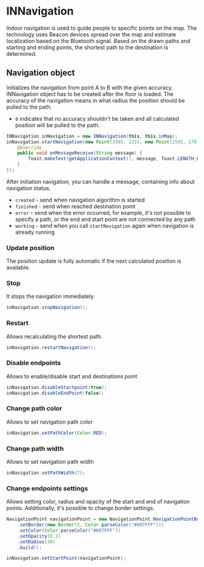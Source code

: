 # __INNavigation__

Indoor navigation is used to guide people to specific points on the map.
The technology uses Beacon devices spread over the map and estimate localization based on the Bluetooth signal.
Based on the drawn paths and starting and ending points, the shortest path to the destination is determined.

## __Navigation object__

Initializes the navigation from point A to B with the given accuracy.
INNavigation object has to be created after the floor is loaded.
The accuracy of the navigation means in what radius the position should be pulled to the path.

- `0` indicates that no accuracy shouldn't be taken and all calculated position will be pulled to the path.

```java
INNavigation inNavigation = new INNavigation(this, this.inMap);
inNavigation.startNavigation(new Point(3395, 123), new Point(2592, 170), 0, new OnNavigationMessageReceive<String>() {
    @Override
    public void onMessageReceive(String message) {
        Toast.makeText(getApplicationContext(), message, Toast.LENGTH_LONG).show();
    }
});
```
After initiation navigation, you can handle a message, containing info about navigation status. <br>

- `created` - send when navigation algorithm is started<br>
- `finished` - send when reached destination point<br>
- `error` - send when the error occurred, for example, it's not possible to specify a path, or the end and start point are not connected by any path <br>
- `working` - send when you call `startNavigation` again when navigation is already running<br>


### Update position  

The position update is fully automatic if the next calculated position is available.

### Stop

It stops the navigation immediately.

```java
inNavigation.stopNavigation();
```

### Restart

Allows recalculating the shortest path.

```java
inNavigation.restartNavigation();
```

### Disable endpoints

Allows to enable/disable start and destinations point

```java
inNavigation.disableStartpoint(true);
inNavigation.disableEndPoint(false);
```

### Change path color

Allows to set navigation path color

```java
inNavigation.setPathColor(Color.RED);
```

### Change path width

Allows to set navigation path width

```java
inNavigation.setPathWidth(7);
```

### Change endpoints settings

Allows setting color, radius and opacity of the start and end of navigation points.
Additionally, it's possible to change border settings.

```java
NavigationPoint navigationPoint = new NavigationPoint.NavigationPointBuilder()
    .setBorder(new Border(5, Color.parseColor("#007FFF")))
    .setColor(Color.parseColor("#007FFF"))
    .setOpacity(0.2)
    .setRadius(30)
    .build();

inNavigation.setStartPoint(navigationPoint);
```
